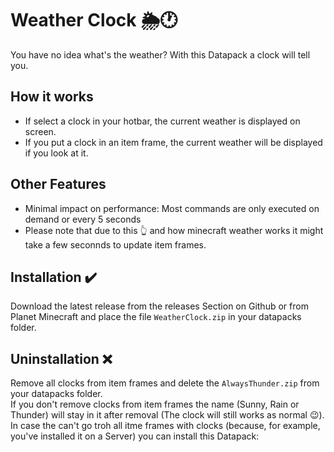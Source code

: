 # Weather Clock 🌦️🕐
You have no idea what's the weather? With this Datapack a clock will tell you.

## How it works
* If select a clock in your hotbar, the current weather is displayed on screen.
* If you put a clock in an item frame, the current weather will be displayed if you look at it.

## Other Features
* Minimal impact on performance: Most commands are only executed on demand or every 5 seconds  
* Please note that due to this 👆 and how minecraft weather works it might take a few seconnds to update item frames.

## Installation ✔️
Download the latest release from the releases Section on Github or from Planet Minecraft and place the file `WeatherClock.zip` in your datapacks folder.

## Uninstallation ❌
Remove all clocks from item frames and delete the `AlwaysThunder.zip` from your datapacks folder.  
If you don't remove clocks from item frames the name (Sunny, Rain or Thunder) will stay in it after removal (The clock will still works as normal 😉).  
In case the can't go troh all itme frames with clocks (because, for example, you've installed it on a Server) you can install this Datapack: 